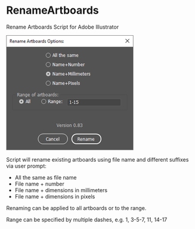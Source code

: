 # RenameArtboards
Rename Artboards Script for Adobe Illustrator 

![Rename Artboards Screenshot](https://github.com/Wyrax/RenameArtboards/blob/master/RenameArtboardsScreenshot.png)

Script will rename existing artboards using file name and different suffixes via user prompt:
- All the same as file name
- File name + number
- File name + dimensions in millimeters
- File name + dimensions in pixels

Renaming can be applied to all artboards or to the range.

Range can be specified by multiple dashes, e.g.  1, 3-5-7, 11, 14-17
